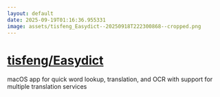 ```yaml
---
layout: default
date: 2025-09-19T01:16:36.955331
image: assets/tisfeng_Easydict--20250918T222300868--cropped.png
---
```


# [tisfeng/Easydict](https://github.com/tisfeng/Easydict)

macOS app for quick word lookup, translation, and OCR with support for multiple translation services
